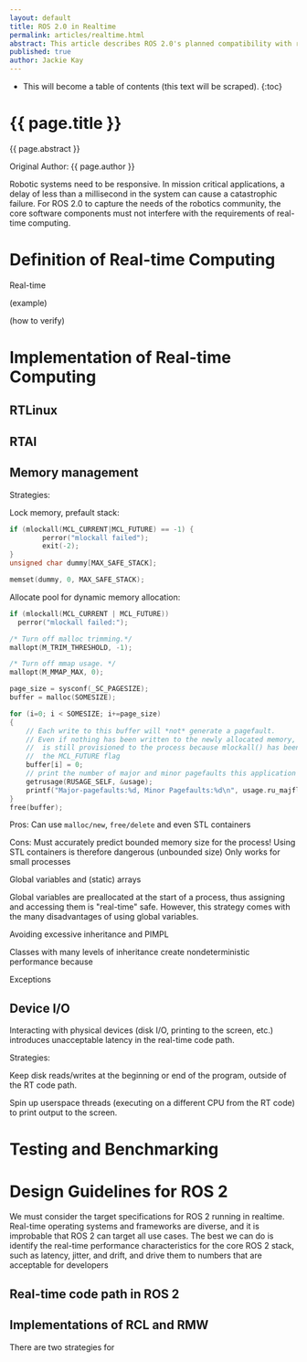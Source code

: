 ```yaml
---
layout: default
title: ROS 2.0 in Realtime
permalink: articles/realtime.html
abstract: This article describes ROS 2.0's planned compatibility with real-time computing requirements.
published: true
author: Jackie Kay
---
```


* This will become a table of contents (this text will be scraped).
{:toc}

# {{ page.title }}

<div class="abstract" markdown="1">
{{ page.abstract }}
</div>

Original Author: {{ page.author }}

Robotic systems need to be responsive. In mission critical applications, a delay of less than a
millisecond in the system can cause a catastrophic failure. For ROS 2.0 to capture the needs
of the robotics community, the core software components must not interfere with the requirements of real-time computing.

# Definition of Real-time Computing
Real-time 

(example)

(how to verify)

# Implementation of Real-time Computing

## RTLinux

## RTAI

## 

## Memory management


Strategies:

Lock memory, prefault stack:

```c
if (mlockall(MCL_CURRENT|MCL_FUTURE) == -1) {
        perror("mlockall failed");
        exit(-2);
}
unsigned char dummy[MAX_SAFE_STACK];

memset(dummy, 0, MAX_SAFE_STACK);
```

Allocate pool for dynamic memory allocation:


```c
if (mlockall(MCL_CURRENT | MCL_FUTURE))
  perror("mlockall failed:");

/* Turn off malloc trimming.*/
mallopt(M_TRIM_THRESHOLD, -1);

/* Turn off mmap usage. */
mallopt(M_MMAP_MAX, 0);

page_size = sysconf(_SC_PAGESIZE);
buffer = malloc(SOMESIZE);

for (i=0; i < SOMESIZE; i+=page_size)
{
    // Each write to this buffer will *not* generate a pagefault.
    // Even if nothing has been written to the newly allocated memory, the physical page
    //  is still provisioned to the process because mlockall() has been called with
    //  the MCL_FUTURE flag
    buffer[i] = 0;
    // print the number of major and minor pagefaults this application has triggered
    getrusage(RUSAGE_SELF, &usage);
    printf("Major-pagefaults:%d, Minor Pagefaults:%d\n", usage.ru_majflt, usage.ru_minflt);
}
free(buffer);
```

Pros:
  Can use `malloc/new`, `free/delete` and even STL containers

Cons:
  Must accurately predict bounded memory size for the process!
  Using STL containers is therefore dangerous (unbounded size)
  Only works for small processes

Global variables and (static) arrays

Global variables are preallocated at the start of a process, thus assigning and accessing them
is "real-time" safe. However, this strategy comes with the many disadvantages of using global
variables.

Avoiding excessive inheritance and PIMPL

Classes with many levels of inheritance create nondeterministic performance because 

Exceptions

## Device I/O
Interacting with physical devices (disk I/O, printing to the screen, etc.) introduces
unacceptable latency in the real-time code path.

Strategies:

Keep disk reads/writes at the beginning or end of the program, outside of the RT code path.

Spin up userspace threads (executing on a different CPU from the RT code) to print output to
the screen.

## 

# Testing and Benchmarking

# Design Guidelines for ROS 2

We must consider the target specifications for ROS 2 running in realtime. Real-time operating
systems and frameworks are diverse, and it is improbable that ROS 2 can target all use cases.
The best we can do is identify the real-time performance characteristics for the core ROS 2
stack, such as latency, jitter, and drift, and drive them to numbers that are acceptable for
developers 

## Real-time code path in ROS 2

## Implementations of RCL and RMW

There are two strategies for 

